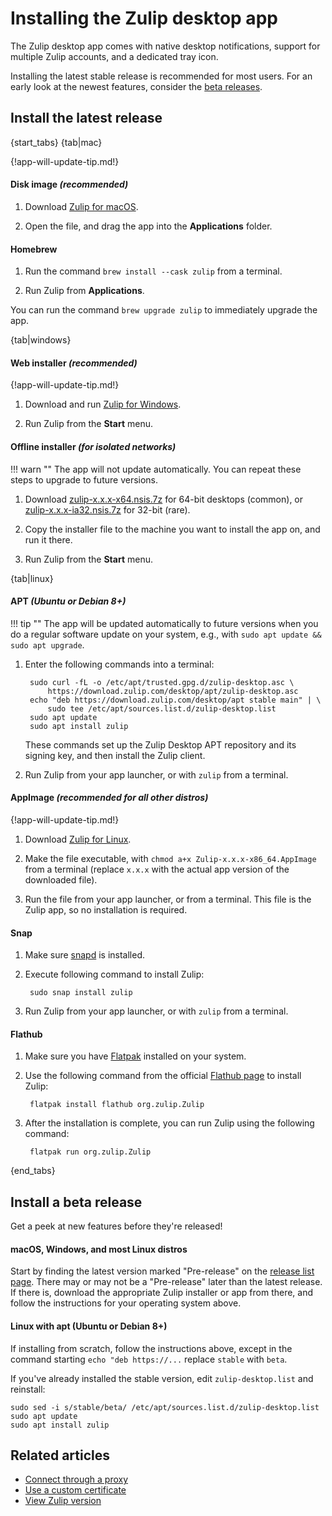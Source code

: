 # Installing the Zulip desktop app

The Zulip desktop app comes with native desktop notifications, support for
multiple Zulip accounts, and a dedicated tray icon.

Installing the latest stable release is recommended for most users. For an early
look at the newest features, consider the [beta
releases](#install-a-beta-release).

## Install the latest release

{start_tabs}
{tab|mac}

{!app-will-update-tip.md!}

#### Disk image *(recommended)*

1. Download [Zulip for macOS](https://zulip.com/apps/mac).

1. Open the file, and drag the app into the **Applications** folder.

#### Homebrew

1. Run the command `brew install --cask zulip` from a terminal.

1. Run Zulip from **Applications**.

You can run the command `brew upgrade zulip` to immediately upgrade the app.

{tab|windows}

#### Web installer *(recommended)*

{!app-will-update-tip.md!}

1. Download and run [Zulip for Windows](https://zulip.com/apps/windows).

1. Run Zulip from the **Start** menu.

#### Offline installer *(for isolated networks)*

!!! warn ""
    The app will not update automatically. You can repeat these steps to upgrade
    to future versions.

1. Download [zulip-x.x.x-x64.nsis.7z][latest] for 64-bit desktops
   (common), or [zulip-x.x.x-ia32.nsis.7z][latest] for 32-bit (rare).

1. Copy the installer file to the machine you want to install the app
   on, and run it there.

1. Run Zulip from the **Start** menu.

{tab|linux}

#### APT *(Ubuntu or Debian 8+)*

!!! tip ""
    The app will be updated automatically to future versions when you do a
    regular software update on your system, e.g., with
    `sudo apt update && sudo apt upgrade`.

1. Enter the following commands into a terminal:

        sudo curl -fL -o /etc/apt/trusted.gpg.d/zulip-desktop.asc \
            https://download.zulip.com/desktop/apt/zulip-desktop.asc
        echo "deb https://download.zulip.com/desktop/apt stable main" | \
            sudo tee /etc/apt/sources.list.d/zulip-desktop.list
        sudo apt update
        sudo apt install zulip

    These commands set up the Zulip Desktop APT repository and its signing
    key, and then install the Zulip client.

1. Run Zulip from your app launcher, or with `zulip` from a terminal.

#### AppImage *(recommended for all other distros)*

{!app-will-update-tip.md!}

1. Download [Zulip for Linux](https://zulip.com/apps/linux).

1. Make the file executable, with
   `chmod a+x Zulip-x.x.x-x86_64.AppImage` from a terminal (replace
   `x.x.x` with the actual app version of the downloaded file).

1. Run the file from your app launcher, or from a terminal. This file is the
   Zulip app, so no installation is required.

#### Snap

1. Make sure [snapd](https://docs.snapcraft.io/core/install) is installed.

2. Execute following command to install Zulip:

        sudo snap install zulip

3. Run Zulip from your app launcher, or with `zulip` from a terminal.

#### Flathub

1. Make sure you have [Flatpak](https://flathub.org/setup) installed on your
system.

2. Use the following command from the official
[Flathub page](https://flathub.org/apps/org.zulip.Zulip) to install Zulip:

        flatpak install flathub org.zulip.Zulip

3. After the installation is complete, you can run Zulip using the following
command:

        flatpak run org.zulip.Zulip

{end_tabs}

## Install a beta release

Get a peek at new features before they're released!

#### macOS, Windows, and most Linux distros

Start by finding the latest version marked "Pre-release" on the
[release list page][release-list].  There may or may not be a "Pre-release"
later than the latest release. If there is, download the appropriate Zulip
installer or app from there, and follow the instructions for your operating
system above.

#### Linux with apt (Ubuntu or Debian 8+)

If installing from scratch, follow the instructions above, except in the
command starting `echo "deb https://...` replace `stable` with `beta`.

If you've already installed the stable version, edit `zulip-desktop.list` and
reinstall:
```
sudo sed -i s/stable/beta/ /etc/apt/sources.list.d/zulip-desktop.list
sudo apt update
sudo apt install zulip
```

[latest]: https://github.com/zulip/zulip-desktop/releases/latest
[release-list]: https://github.com/zulip/zulip-desktop/releases

## Related articles

* [Connect through a proxy](/help/connect-through-a-proxy)
* [Use a custom certificate](/help/custom-certificates)
* [View Zulip version](/help/view-zulip-version)

